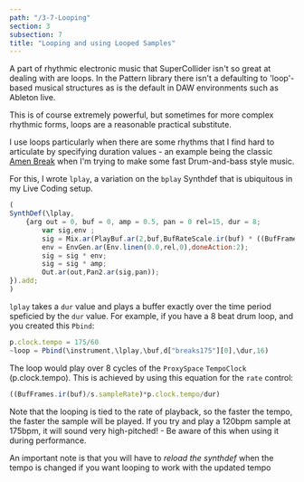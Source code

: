 ```yaml
---
path: "/3-7-Looping"
section: 3
subsection: 7
title: "Looping and using Looped Samples"
---
```


A part of rhythmic electronic music that SuperCollider isn't so great at dealing with are loops. In the Pattern library there isn't a defaulting to 'loop'-based musical structures as is the default in DAW environments such as Ableton live.

This is of course extremely powerful, but sometimes for more complex rhythmic forms, loops are a reasonable practical substitute.

I use loops particularly when there are some rhythms that I find hard to articulate by specifying duration values - an example being the classic [Amen Break](https://www.youtube.com/watch?v=5SaFTm2bcac) when I'm trying to make some fast Drum-and-bass style music.

For this, I wrote `lplay`, a variation on the `bplay` Synthdef that is ubiquitous in my Live Coding setup.

```javascript
(
SynthDef(\lplay,
	{arg out = 0, buf = 0, amp = 0.5, pan = 0 rel=15, dur = 8;
		var sig,env ;
		sig = Mix.ar(PlayBuf.ar(2,buf,BufRateScale.ir(buf) * ((BufFrames.ir(buf)/s.sampleRate)*p.clock.tempo/dur),1,0,doneAction:2));
		env = EnvGen.ar(Env.linen(0.0,rel,0),doneAction:2);
		sig = sig * env;
		sig = sig * amp;
		Out.ar(out,Pan2.ar(sig,pan));
}).add;
)
```

`lplay` takes a `dur` value and plays a buffer exactly over the time period speficied by the `dur` value. For example, if you have a 8 beat drum loop, and you created this `Pbind`:

```javascript
p.clock.tempo = 175/60
~loop = Pbind(\instrument,\lplay,\buf,d["breaks175"][0],\dur,16)
```

The loop would play over 8 cycles of the `ProxySpace` `TempoClock` (p.clock.tempo). This is achieved by using this equation for the `rate` control:

```javascript
((BufFrames.ir(buf)/s.sampleRate)*p.clock.tempo/dur)
```

Note that the looping is tied to the rate of playback, so the faster the tempo, the faster the sample will be played. If you try and play a 120bpm sample at 175bpm, it will sound very high-pitched! - Be aware of this when using it during performance.

An important note is that you will have to _reload the synthdef_ when the tempo is changed if you want looping to work with the updated tempo
